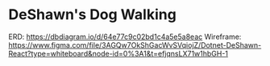 # DeShawn's Dog Walking
ERD: https://dbdiagram.io/d/64e77c9c02bd1c4a5e5a8eac
Wireframe: https://www.figma.com/file/3AGQw7OkShGacWvSVqiojZ/Dotnet-DeShawn-React?type=whiteboard&node-id=0%3A1&t=efjqnsLX71w1hbGH-1
